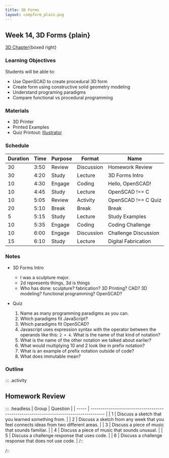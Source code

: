 ```yaml
---
title: 3D Forms
layout: compform_plain.pug
---
```


## Week 14, 3D Forms {plain}

[3D Chapter](../3D/index.html){boxed right}

### Learning Objectives

Students will be able to:

- Use OpenSCAD to create procedural 3D form
- Create form using constructive solid geometry modeling
- Understand programing paradigms
- Compare functional vs procedural programming

<!--
- discuss interesting OpenSCAD language features
- introduce digital fabrication
- introduce other 3D modeling tools
-->

### Materials

- 3D Printer
- Printed Examples
- Quiz Printout: [Illustrator](handouts/quiz.ai)

### Schedule

<!--
| Time | ESA             | Type             | Activity             |
| ---- | --------------- | ---------------- | -------------------- |
| Pre  | TBD             | -                | TBD                  |
| 3:50 | Review+Engage   | Discussion       | Homework Review      |
| 4:20 | Study           | Lecture          | 3D Forms Intro       |
| 4:30 | Engage          | Coding Challenge | Hello, OpenSCAD!     |
| 4:45 | Study           | Lecture          | OpenSCAD !== C       |
| 5:05 | Activate+Recall | Quiz             | OpenSCAD !== C       |
| 5:10 | Break           | Break            | Break                |
| 5:15 | Study           | Lecture          | Study Examples       |
| 5:35 | Engage          | Coding Challenge | Coding Challenge     |
| 6:00 | Engage          | Discussion       | Challenge Discussion |
| 6:10 | Study           | Lecture          | Digital Fabrication  |
-->

| Duration | Time | Purpose | Format     | Name                 |
| -------- | ---- | ------- | ---------- | -------------------- |
| 30       | 3:50 | Review  | Discussion | Homework Review      |
| 30       | 4:20 | Study   | Lecture    | 3D Forms Intro       |
| 10       | 4:30 | Engage  | Coding     | Hello, OpenSCAD!     |
| 10       | 4:45 | Study   | Lecture    | OpenSCAD !== C       |
| 10       | 5:05 | Review  | Activity   | OpenSCAD !== C Quiz  |
| 20       | 5:10 | Break   | Break      | Break                |
| 5        | 5:15 | Study   | Lecture    | Study Examples       |
| 10       | 5:35 | Engage  | Coding     | Coding Challenge     |
| 10       | 6:00 | Engage  | Discussion | Challenge Discussion |
| 15       | 6:10 | Study   | Lecture    | Digital Fabrication  |

### Notes

- 3D Forms Intro

  - I was a sculpture major.
  - 2d represents things, 3d is things
  - Who has done: sculpture? fabrication? 3D Printing? CAD? 3D modeling? functional programming? OpenSCAD?

- Quiz
  1. Name as many programming paradigms as you can.
  2. Which paradigms fit JavaScript?
  3. Which paradigms fit OpenSCAD?
  4. Javascript uses expression syntax with the operator between the operands like this: `2 + 4`. What is the name of that kind of notation?
  5. What is the name of the other notation we talked about earlier?
  6. What would multiplying 10 and 2 look like in prefix notation?
  7. What is an example of prefix notation outside of code?
  8. What does immutable mean?

### Outline

::: .activity

## Homework Review

::: .headless
| Group | Question |
| ----- | ------------------------------------------------------------------------------------- |
| 1 | Discuss a sketch that you learned something from. |
| 2 | Discuss a sketch from any week that you feel connects ideas from two different areas. |
| 3 | Discuss a piece of music that sounds familiar. |
| 4 | Discuss a piece of music that sounds unusual. |
| 5 | Discuss a challenge response that uses code. |
| 6 | Discuss a challenge response that does not use code. |
/::

/::

<style> 
    .headless thead {
        display: none;
    }
</style>
